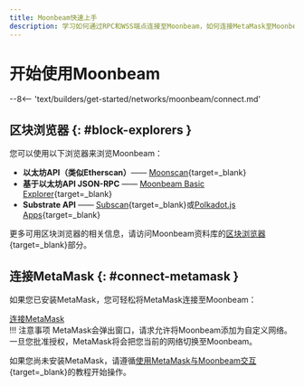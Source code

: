 ```yaml
---
title: Moonbeam快速上手
description: 学习如何通过RPC和WSS端点连接至Moonbeam，如何连接MetaMask至Moonbeam，以及了解可用的Moonbeam区块浏览器。
---
```


# 开始使用Moonbeam

--8<-- 'text/builders/get-started/networks/moonbeam/connect.md'

## 区块浏览器 {: #block-explorers }

您可以使用以下浏览器来浏览Moonbeam：

 - **以太坊API（类似Etherscan）**—— [Moonscan](https://moonbeam.moonscan.io/){target=\_blank}
 - **基于以太坊API JSON-RPC** —— [Moonbeam Basic Explorer](https://moonbeam-explorer.netlify.app/?network=Moonbeam){target=\_blank}
 - **Substrate API** —— [Subscan](https://moonbeam.subscan.io/){target=\_blank}或[Polkadot.js Apps](https://polkadot.js.org/apps/?rpc=wss://wss.api.moonbeam.network#/explorer){target=\_blank}

更多可用区块浏览器的相关信息，请访问Moonbeam资料库的[区块浏览器](/builders/get-started/explorers/){target=\_blank}部分。

## 连接MetaMask {: #connect-metamask }

如果您已安装MetaMask，您可轻松将MetaMask连接至Moonbeam：

<div class="button-wrapper">
    <a href="#" class="md-button connectMetaMask" value="moonbeam">连接MetaMask</a>
</div>
!!! 注意事项
    MetaMask会弹出窗口，请求允许将Moonbeam添加为自定义网络。一旦您批准授权，MetaMask将会把您当前的网络切换至Moonbeam。

如果您尚未安装MetaMask，请遵循[使用MetaMask与Moonbeam交互](/tokens/connect/metamask/){target=\_blank}的教程开始操作。
